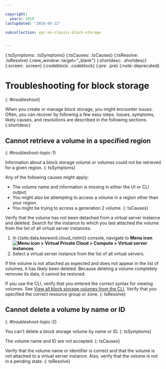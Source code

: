 ```yaml
---

copyright:
  years: 2019
lastupdated: "2018-05-22"

subcollection: vpc-on-classic-block-storage


---
```


{:tsSymptoms: .tsSymptoms}
{:tsCauses: .tsCauses}
{:tsResolve: .tsResolve}
{:new_window: target="_blank"}
{:shortdesc: .shortdesc}
{:screen: .screen}
{:codeblock: .codeblock}
{:pre: .pre}
{:note:.deprecated}

# Troubleshooting for block storage
{: #troubleshoot}

When you create or manage block storage, you might encounter issues. Often, you can recover by following a few easy steps. Issues, symptoms, likely causes, and resolutions are described in the following sections.
{:shortdesc}

## Cannot retrieve a volume in a specified region
{: #troubleshoot-topic-1}

Information about a block storage volume or volumes could not be retrieved for a given region.
{: tsSymptoms}
  
Any of the following causes might apply:

* The volume name and information is missing in either the UI or CLI output. 
* You might also be attempting to access a volume in a region other than your region.
* You might be trying to access a generation 2 volume.
{: tsCauses}

Verify that the volume has not been detached from a virtual server instance and deleted. Search for the instance to which you last attached the volume from the list of all virtual server instances:

1. In {{site.data.keyword.cloud_notm}} console, navigate to **Menu icon ![Menu icon](../../icons/icon_hamburger.svg) > Virtual Private Cloud > Compute > Virtual server instances**.
1. Select a virtual server instance from the list of all virtual servers.

If the volume is not attached as expected and does not appear in the list of volumes, it has likely been deleted.  Because deleting a volume completely removes its data, it cannot be restored.  

If you use the CLI, verify that you entered the correct syntax for viewing volumes.  See [View all block storage volumes from the CLI](/docs/vpc-on-classic-block-storage?topic=vpc-on-classic-block-storage-attaching-block-storage-cli).  Verify that you specified the correct resource group or zone.
{: tsResolve}

## Cannot delete a volume by name or ID
{: #troubleshoot-topic-2}

You can't delete a block storage volume by name or ID.
{: tsSymptoms}
  
The volume name and ID are not accepted.
{: tsCauses}

Verify that the volume name or identifier is correct and that the volume is not attached to a virtual server instance.  Also, verify that the volume is not in a pending state.
{: tsResolve}
